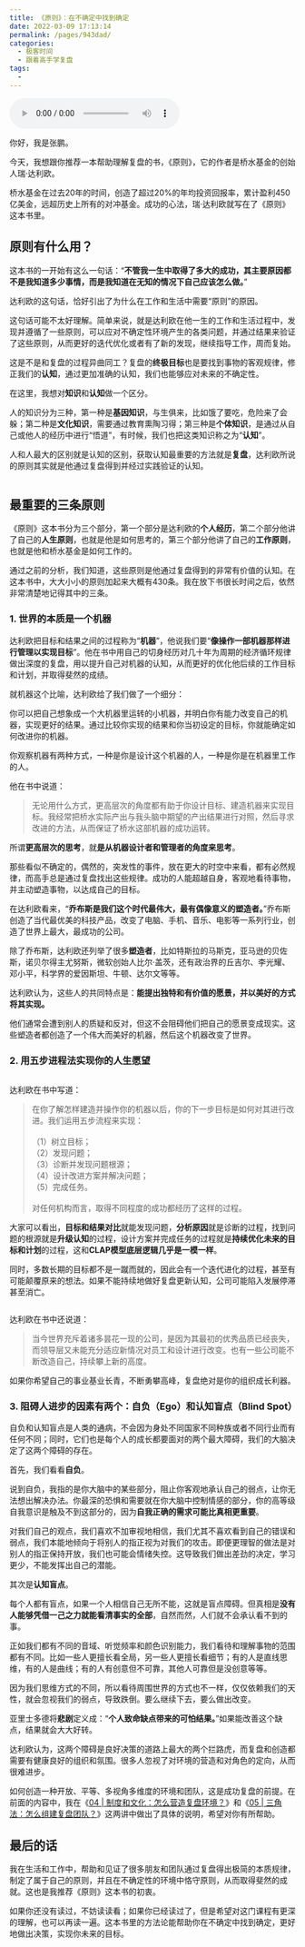 ```yaml
---
title: 《原则》：在不确定中找到确定
date: 2022-03-09 17:13:14
permalink: /pages/943dad/
categories:
  - 极客时间
  - 跟着高手学复盘
tags:
  - 
---
```

<audio title="春节荐书（一）.《原则》：在不确定中找到确定" src="https://static001.geekbang.org/resource/audio/99/9c/99e96cdbc23670f139a37e1b770bab9c.mp3" controls="controls"></audio> 
<p>你好，我是张鹏。</p><p>今天，我想跟你推荐一本帮助理解复盘的书，《原则》，它的作者是桥水基金的创始人瑞·达利欧。</p><p>桥水基金在过去20年的时间，创造了超过20%的年均投资回报率，累计盈利450亿美金，远超历史上所有的对冲基金。成功的心法，瑞·达利欧就写在了《原则》这本书里。</p><h2>原则有什么用？</h2><p>这本书的一开始有这么一句话：“<strong>不管我一生中取得了多大的成功，其主要原因都不是我知道多少事情，而是我知道在无知的情况下自己应该怎么做。</strong>”</p><p>达利欧的这句话，恰好引出了为什么在工作和生活中需要“原则”的原因。</p><p>这句话可能不太好理解。简单来说，就是达利欧在他一生的工作和生活过程中，发现并遵循了一些原则，可以应对不确定性环境产生的各类问题，并通过结果来验证了这些原则，从而更好的迭代优化或者有了新的发现，继续指导工作，周而复始。</p><p>这是不是和复盘的过程异曲同工？复盘的<strong>终极目标</strong>也是要找到事物的客观规律，修正我们的<strong>认知</strong>，通过更加准确的认知，我们也能够应对未来的不确定性。</p><p>在这里，我想对<strong>知识</strong>和<strong>认知</strong>做一个区分。</p><p>人的知识分为三种，第一种是<strong>基因知识</strong>，与生俱来，比如饿了要吃，危险来了会躲；第二种是<strong>文化知识</strong>，需要通过教育熏陶习得；第三种是<strong>个体知识</strong>，是通过从自己或他人的经历中进行“悟道”，有时候，我们也把这类知识称之为“<strong>认知</strong>”。</p><!-- [[[read_end]]] --><p>人和人最大的区别就是认知的区别，获取认知最重要的方法就是<strong>复盘</strong>，达利欧所说的原则其实就是他通过复盘得到并经过实践验证的认知。</p><p><img src="https://static001.geekbang.org/resource/image/d3/50/d38f0c5c1ae04162a353b6b329d0e550.jpg" alt=""></p><h2>最重要的三条原则</h2><p>《原则》这本书分为三个部分，第一个部分是达利欧的<strong>个人经历</strong>，第二个部分他讲了自己的<strong>人生原则</strong>，也就是他是如何思考的，第三个部分他讲了自己的<strong>工作原则</strong>，也就是他和桥水基金是如何工作的。</p><p>通过之前的分析，我们知道，这些原则是他通过复盘得到的非常有价值的认知。在这本书中，大大小小的原则加起来大概有430条。我在放下书很长时间之后，依然非常清楚地记得其中的三条。</p><h3>1. 世界的本质是一个机器</h3><p>达利欧把目标和结果之间的过程称为“<strong>机器</strong>”，他说我们要“<strong>像操作一部机器那样进行管理以实现目标</strong>”。他在书中用自己的切身经历对几十年为周期的经济循环规律做出深度的复盘，用以提升自己对机器的认知，从而更好的优化他后续的工作目标和计划，并取得斐然的成绩。</p><p>就机器这个比喻，达利欧给了我们做了一个细分：</p><p>你可以把自己想象成一个大机器里运转的小机器，并明白你有能力改变自己的机器，实现更好的结果。通过比较你实现的结果和你当初设定的目标，你就能确定如何改进你的机器。</p><p>你观察机器有两种方式，一种是你是设计这个机器的人，一种是你是在机器里工作的人。</p><p>他在书中说道：</p><blockquote>
<p>无论用什么方式，更高层次的角度都有助于你设计目标、建造机器来实现目标。我经常把桥水实际产出与我头脑中期望的产出结果进行对照，然后寻求改进的方法，从而保证了桥水这部机器的成功运转。</p>
</blockquote><p>所谓<strong>更高层次的思考</strong>，就<strong>是从机器设计者和管理者的角度来思考</strong>。</p><p>那些看似不确定的，偶然的，突发性的事件，放在更大的时空中来看，都有必然规律，而高手总是通过复盘找出这些规律。成功的人能超越自身，客观地看待事物，并主动塑造事物，以达成自己的目标。</p><p>在达利欧看来，“<strong>乔布斯是我们这个时代最伟大，最有偶像意义的塑造者。</strong>”乔布斯创造了当代最优美的科技产品，改变了电脑、手机、音乐、电影等一系列行业，创造了世界上最大，最成功的公司。</p><p>除了乔布斯，达利欧还列举了很多<strong>塑造者</strong>，比如特斯拉的马斯克，亚马逊的贝佐斯，诺贝尔得主尤努斯，微软创始人比尔·盖茨，还有政治界的丘吉尔、李光耀、邓小平，科学界的爱因斯坦、牛顿、达尔文等等。</p><p>达利欧认为，这些人的共同特点是：<strong>能提出独特和有价值的愿景，并以美好的方式将其实现。</strong></p><p>他们通常会遭到别人的质疑和反对，但这不会阻碍他们把自己的愿景变成现实。这些塑造者都创造了一个伟大而美好的机器，然后这个机器改变了世界。</p><h3>2. 用五步进程法实现你的人生愿望</h3><p><img src="https://static001.geekbang.org/resource/image/9c/4a/9c31d41cb52cfaf08d528062e1cf914a.jpg" alt=""></p><p>达利欧在书中写道：</p><blockquote>
<p>在你了解怎样建造并操作你的机器以后，你的下一步目标是如何对其进行改进。我们运用五步流程来实现：<br>
&nbsp;<br>
（1）树立目标；<br>
（2）发现问题；<br>
（3）诊断并发现问题根源；<br>
（4）设计改进方案并解决问题；<br>
（5）完成任务。<br>
&nbsp;<br>
对任何机构而言，取得不同程度的成功都经历了这样的过程。</p>
</blockquote><p>大家可以看出，<strong>目标和结果对比</strong>就能发现问题，<strong>分析原因</strong>就是诊断的过程，找到问题的根源就是<strong>升级认知</strong>的过程，设计方案并完成任务的过程就是<strong>持续优化未来的目标和计划</strong>的过程，这和<strong>CLAP模型底层逻辑几乎是一模一样</strong>。</p><p>同时，多数长期的目标都不是一蹴而就的，因此会有一个迭代进化的过程，甚至有可能颠覆原来的想法。如果不能持续地做好复盘更新认知，公司可能陷入发展停滞甚至消亡。</p><p><img src="https://static001.geekbang.org/resource/image/a7/2b/a739yy23ddd981a4444c396cc827552b.jpg" alt=""></p><p>达利欧在书中还说道：</p><blockquote>
<p>当今世界充斥着诸多昙花一现的公司，是因为其最初的优秀品质已经丧失，而领导层又未能充分适应新情况对员工和设计进行改变。也有一些公司能不断改造自己，持续攀上新的高度。</p>
</blockquote><p>如果你希望自己的事业基业长青，不断勇攀高峰，复盘绝对是你的组织成长利器。</p><h3>3. 阻碍人进步的因素有两个：自负（Ego）和认知盲点（Blind Spot）</h3><p>自负和认知盲点是人类的通病，不会因为身处不同国家不同种族或者不同行业而有任何不同；同时，它们也是每个人的成长都要面对的两个最大障碍，我们的大脑决定了这两个障碍的存在。</p><p>首先，我们看看<strong>自负</strong>。</p><p>说到自负，我指的是你大脑中的某些部分，阻止你客观地承认自己的弱点，让你无法想出解决办法。你最深的恐惧和需要就在你大脑中控制情感的部分，你的高等级自我意识是触及不到这部分的，因为<strong>自我正确的需求可能比真相更重要</strong>。</p><p>对我们自己的观点，我们喜欢不加审视地相信，我们尤其不喜欢看到自己的错误和弱点，我们本能地倾向于将别人的指正视为对我们的攻击。即便更理智的做法是对别人的指正保持开放，我们也可能会情绪失控。这导致我们做出差劲的决定，学习更少，不能发挥出自己的潜能。</p><p>其次是<strong>认知盲点</strong>。</p><p>每个人都有盲点，如果一个人相信自己无所不能，这就是盲点障碍。但真相是<strong>没有人能够凭借一己之力就能看清事实的全部</strong>，自然而然，人们就不会承认看不到的事。</p><p>正如我们都有不同的音域、听觉频率和颜色识别能力，我们看待和理解事物的范围都有不同。比如一些人更擅长看全局，另一些人更擅长看细节；有的人是直线思维，有的人是曲线；有的人有创意但不可靠，其他人可靠但是没创意等等。</p><p>因为我们思维方式的不同，所以看待周围世界的方式也不一样，仅仅依赖我们的天性，就会忽视我们的弱点，导致跌倒。要么继续下去，要么做出改变。</p><p>亚里士多德将<strong>悲剧</strong>定义成：“<strong>个人致命缺点带来的可怕结果。</strong>”如果能改善这个缺点，结果就会大大好转。</p><p>达利欧认为，这两个障碍是良好决策的道路上最大的两个拦路虎，而复盘和创造都需要有健康良好的组织和氛围。很多人忽视了对环境的营造和对角色的定向，从而很难进步。</p><p>如何创造一种开放、平等、多视角多维度的环境和团队，这是成功复盘的前提。在前面的内容中，我在《<a href="https://time.geekbang.org/column/article/341767">04 | 制度和文化：怎么营造复盘环境？</a>》和《<a href="https://time.geekbang.org/column/article/342447">05 | 三角法：怎么组建复盘团队？</a>》这两讲中做出了具体的说明，希望对你有所帮助。</p><h2>最后的话</h2><p>我在生活和工作中，帮助和见证了很多朋友和团队通过复盘得出极简的本质规律，制定了属于自己的原则，并且在不确定性的环境中恪守原则，从而取得斐然的成就。这也是我推荐《原则》这本书的初衷。</p><p>如果你还没有读过，不妨读读看；如果你已经读过了，但是希望对这门课程有更深的理解，也可以再读一遍。这本书里的方法论能帮助你在不确定中找到确定，更好地做出决策，实现你未来的目标。</p>